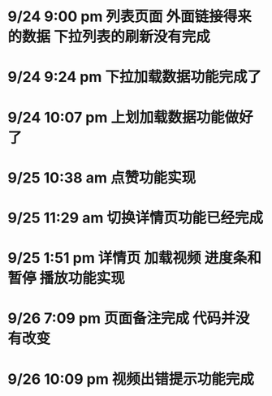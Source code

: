 # 9/24 9:00 pm 列表页面 外面链接得来的数据 下拉列表的刷新没有完成
# 9/24 9:24 pm 下拉加载数据功能完成了
# 9/24 10:07 pm 上划加载数据功能做好了
# 9/25 10:38 am 点赞功能实现
# 9/25 11:29 am 切换详情页功能已经完成
# 9/25 1:51 pm  详情页 加载视频 进度条和 暂停 播放功能实现
# 9/26 7:09 pm  页面备注完成 代码并没有改变
# 9/26 10:09 pm  视频出错提示功能完成
